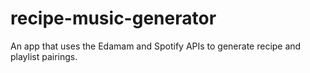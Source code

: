 # recipe-music-generator
An app that uses the Edamam and Spotify APIs to generate recipe and playlist pairings.
